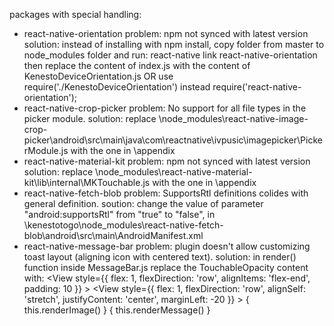 packages with special handling: 

* react-native-orientation
    problem: npm not synced with latest version 
    solution: instead of installing with npm install, copy folder from master to node_modules folder 
    and run: react-native link react-native-orientation
    then replace the content of index.js with the content of KenestoDeviceOrientation.js OR use require('./KenestoDeviceOrientation') instead require('react-native-orientation');
* react-native-crop-picker 
    problem: No support for all file types in the picker module. 
    solution: replace \node_modules\react-native-image-crop-picker\android\src\main\java\com\reactnative\ivpusic\imagepicker\PickerModule.js 
    with the one in \appendix
* react-native-material-kit 
    problem: npm not synced with latest version 
    solution: replace \node_modules\react-native-material-kit\lib\internal\MKTouchable.js 
    with the one in \appendix
* react-native-fetch-blob
    problem: SupportsRtl definitions colides with general definition.
    soution: change the value of parameter "android:supportsRtl" from "true" to "false", 
             in \kenestotogo\node_modules\react-native-fetch-blob\android\src\main\AndroidManifest.xml  
* react-native-message-bar
    problem: plugin doesn't allow customizing toast layout (aligning icon with centered text).
    solution: in render() function inside MessageBar.js replace the TouchableOpacity content with:
            <View style={{ flex: 1, flexDirection: 'row', alignItems: 'flex-end', padding: 10 }} >
                <View style={{ flex: 1, flexDirection: 'row', alignSelf: 'stretch', justifyContent: 'center', marginLeft: -20 }} >
                    { this.renderImage() }
                    { this.renderMessage() }
                </View>
            </View>
